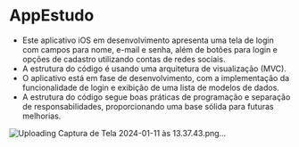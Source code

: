 # AppEstudo
- Este aplicativo iOS em desenvolvimento apresenta uma tela de login com campos para nome, e-mail e senha, além de botões para login e opções de cadastro utilizando contas de redes sociais.
- A estrutura do código é usando uma arquitetura de visualização (MVC).
- O aplicativo está em fase de desenvolvimento, com a implementação da funcionalidade de login e exibição de uma lista de modelos de dados.
- A estrutura do código segue boas práticas de programação e separação de responsabilidades, proporcionando uma base sólida para futuras melhorias.

![Uploading Captura de Tela 2024-01-11 às 13.37.43.png…]()
